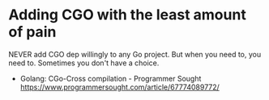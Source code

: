 # Adding CGO with the least amount of pain

NEVER add CGO dep willingly to any Go project. But when you need to, you need to. Sometimes you don't have a choice.

* Golang: CGo-Cross compilation - Programmer Sought  
  <https://www.programmersought.com/article/67774089772/>
